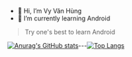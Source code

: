 - 👋 Hi, I’m Vy Văn Hùng
- 🌱 I’m currently learning Android
> Try one's best to learn Android


[![Anurag's GitHub stats](https://github-readme-stats.vercel.app/api?username=vyvanhungbg&include_all_commits=true&hide=contribs,prs&count_private=true&show_icons=true&theme=tokyonight)](https://github.com/anuraghazra/github-readme-stats)---[![Top Langs](https://github-readme-stats.vercel.app/api/top-langs/?username=vyvanhungbg&hide=c,html,css&langs_count=4&layout=compact&show_icons=true&theme=tokyonight)](https://github.com/anuraghazra/github-readme-stats)
